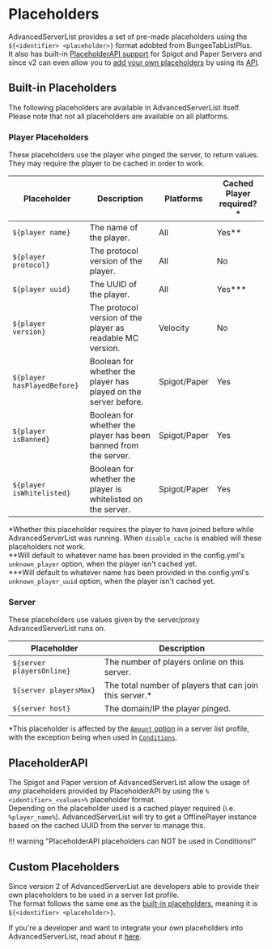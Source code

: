# Placeholders

AdvancedServerList provides a set of pre-made placeholders using the `${<identifier> <placeholder>}` format adobted from BungeeTabListPlus.  
It also has built-in [PlaceholderAPI support](#placeholderapi) for Spigot and Paper Servers and since v2 can even allow you to [add your own placeholders](#custom-placeholders) by using its [API](../../api).

## Built-in Placeholders

The following placeholders are available in AdvancedServerList itself. Please note that not all placeholders are available on all platforms.

### Player Placeholders

These placeholders use the player who pinged the server, to return values. They may require the player to be cached in order to work.

| Placeholder                 | Description                                                     | Platforms    | Cached Player required?\* |
|-----------------------------|-----------------------------------------------------------------|--------------|---------------------------|
| `${player name}`            | The name of the player.                                         | All          | Yes\*\*                   |
| `${player protocol}`        | The protocol version of the player.                             | All          | No                        |
| `${player uuid}`            | The UUID of the player.                                         | All          | Yes\*\*\*                 |
| `${player version}`         | The protocol version of the player as readable MC version.      | Velocity     | No                        |
| `${player hasPlayedBefore}` | Boolean for whether the player has played on the server before. | Spigot/Paper | Yes                       |
| `${player isBanned}`        | Boolean for whether the player has been banned from the server. | Spigot/Paper | Yes                       |
| `${player isWhitelisted}`   | Boolean for whether the player is whitelisted on the server.    | Spigot/Paper | Yes                       |

\*Whether this placeholder requires the player to have joined before while AdvancedServerList was running. When `disable_cache` is enabled will these placeholders not work.  
\*\*Will default to whatever name has been provided in the config.yml's `unknown_player` option, when the player isn't cached yet.  
\*\*\*Will default to whatever name has been provided in the config.yml's `unknown_player_uuid` option, when the player isn't cached yet.

### Server

These placeholders use values given by the server/proxy AdvancedServerList runs on.

| Placeholder               | Description                                              |
|---------------------------|----------------------------------------------------------|
| `${server playersOnline}` | The number of players online on this server.             |
| `${server playersMax}`    | The total number of players that can join this server.\* |
| `${server host}`          | The domain/IP the player pinged.                         |

\*This placeholder is affected by the [`Amount` option](../#amount) in a server list profile, with the exception being when used in [`Conditions`](../#conditions).

## PlaceholderAPI

The Spigot and Paper version of AdvancedServerList allow the usage of *any* placeholders provided by PlaceholderAPI by using the `%<identifier>_<values>%` placeholder format.  
Depending on the placeholder used is a cached player required (i.e. `%player_name%`). AdvancedServerList will try to get a OfflinePlayer instance based on the cached UUID from the server to manage this.

!!! warning "PlaceholderAPI placeholders can NOT be used in Conditions!"

## Custom Placeholders

Since version 2 of AdvancedServerList are developers able to provide their own placeholders to be used in a server list profile.  
The format follows the same one as the [built-in placeholders](#built-in-placeholders), meaning it is `${<identifier> <placeholder>}`.

If you're a developer and want to integrate your own placeholders into AdvancedServerList, read about it [here](../../api).